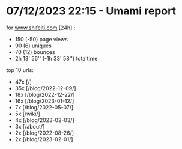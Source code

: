 # 07/12/2023 22:15 - Umami report
for www.shifeiti.com [24h] :

 - 150 (-50) page views
 - 90 (6) uniques
 - 70 (12) bounces
 - 2h 13' 56'' (-1h 33' 58'') totaltime


top 10 urls:
 - 47x [/]
 - 35x [/blog/2022-12-09/]
 - 18x [/blog/2022-12-22/]
 - 16x [/blog/2023-01-12/]
 - 7x [/blog/2022-05-07/]
 - 5x [/wiki/]
 - 4x [/blog/2023-02-03/]
 - 3x [/about/]
 - 2x [/blog/2022-08-26/]
 - 2x [/blog/2023-02-01/]


